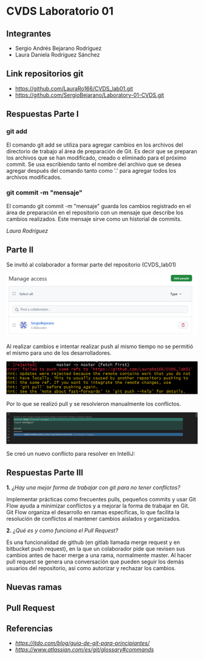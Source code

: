 # CVDS Laboratorio 01

## **Integrantes**

- Sergio Andrés Bejarano Rodríguez
- Laura Daniela Rodríguez Sánchez

## **Link repositorios git**

- https://github.com/LauraRo166/CVDS_lab01.git
- https://github.com/SergioBejarano/Laboratory-01-CVDS.git

## **Respuestas Parte I**

### **git add**

El comando git add se utiliza para agregar cambios en los archivos del directorio de trabajo al área de preparación de Git. Es decir que se preparan los archivos que se han modificado, creado o eliminado para el próximo commit. Se usa escribiendo tanto el nombre del archivo que se desea agregar después del comando tanto como '.' para agregar todos los archivos modificados.

### **git commit -m "mensaje"**

El comando git commit -m "mensaje" guarda los cambios registrado en el área de preparación en el repositorio con un mensaje que describe los cambios realizados. Este mensaje sirve como un historial de commits.

_Laura Rodríguez_

## **Parte II**

Se invitó al colaborador a formar parte del repositorio (CVDS_lab01)

![alt text](image.png)

Al realizar cambios e intentar realizar push al mismo tiempo no se permitió el mismo para uno de los desarrolladores.

![alt text](<Screenshot 2024-08-17 120913.png>)

Por lo que se realizó pull y se resolvieron manualmente los conflictos.

![alt text](image-1.png)

Se creó un nuevo conflicto para resolver en IntelliJ:

## **Respuestas Parte III**

**1.** _¿Hay una mejor forma de trabajar con git para no tener conflictos?_

Implementar prácticas como frecuentes pulls, pequeños commits y usar Git Flow ayuda a minimizar conflictos y a mejorar la forma de trabajar en Git.
Git Flow organiza el desarrollo en ramas específicas, lo que facilita la resolución de conflictos al mantener cambios aislados y organizados.

**2.** _¿Qué es y como funciona el Pull Request?_

Es una funcionalidad de github (en gitlab llamada merge request y en bitbucket push request), en la que un colaborador pide que revisen sus cambios antes de hacer merge a una rama, normalmente master. Al hacer pull request se genera una conversación que pueden seguir los demás usuarios del repositorio, así como autorizar y rechazar los cambios.

## Nuevas ramas

## Pull Request

## **Referencias**

- *https://itdo.com/blog/guia-de-git-para-principiantes/*
- *https://www.atlassian.com/es/git/glossary#commands*
